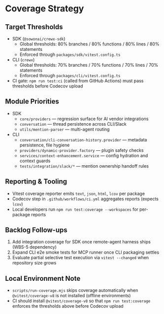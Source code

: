 # Coverage Strategy

## Target Thresholds
- SDK (`@sowonai/crewx-sdk`)
  - Global thresholds: 80% branches / 80% functions / 80% lines / 80% statements
  - Enforced through `packages/sdk/vitest.config.ts`
- CLI (`crewx`)
  - Global thresholds: 70% branches / 70% functions / 70% lines / 70% statements
  - Enforced through `packages/cli/vitest.config.ts`
- CI gate: `npm run test:ci` (called from GitHub Actions) must pass thresholds before Codecov upload

## Module Priorities
- SDK
  - `core/providers` — regression surface for AI vendor integrations
  - `conversation` — thread persistence across CLI/Slack
  - `utils/mention-parser` — multi-agent routing
- CLI
  - `conversation/cli-conversation-history.provider` — metadata persistence, file hygiene
  - `providers/dynamic-provider.factory` — plugin safety checks
  - `services/context-enhancement.service` — config hydration and context guards
  - `tests/integration/slack/*` — mention ownership handoff rules

## Reporting & Tooling
- Vitest coverage reporter emits `text`, `json`, `html`, `lcov` per package
- Codecov step in `.github/workflows/ci.yml` aggregates reports (expects `lcov`)
- Local developers run `npm run test:coverage --workspaces` for per-package reports

## Backlog Follow-ups
1. Add integration coverage for SDK once remote-agent harness ships (WBS-5 dependency)
2. Expand CLI e2e smoke tests for MCP runner once CLI packaging settles
3. Evaluate partial selective test execution via `vitest --changed` when repository size grows

## Local Environment Note
- `scripts/run-coverage.mjs` skips coverage automatically when `@vitest/coverage-v8` is not installed (offline environments)
- CI should install `@vitest/coverage-v8` so that `npm run test:coverage` enforces the thresholds above before Codecov upload
